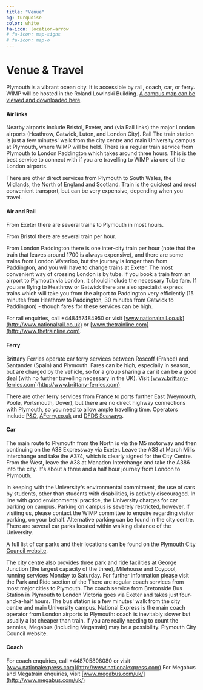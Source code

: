 ```yaml
---
title: "Venue"
bg: turquoise
color: white
fa-icon: location-arrow
# fa-icon: map-signs
# fa-icon: map-o
---
```


# Venue & Travel
Plymouth is a vibrant ocean city. It is accessible by rail, coach, car, or ferry. WIMP will be hosted in the Roland Lowinski Building. [A campus map can be viewed and downloaded here](http://www.plymouth.ac.uk/files/extranet/docs/MAR/CampusMapJun14.pdf).

#### Air links
Nearby airports include Bristol, Exeter, and (via Rail links) the major London airports (Heathrow, Gatwick, Luton, and London City).
Rail
The train station is just a few minutes' walk from the city centre and main University campus at Plymouth, where WIMP will be held. There is a regular train service from Plymouth to London Paddington which takes around three hours. This is the best service to connect with if you are travelling to WIMP via one of the London airports.

There are other direct services from Plymouth to South Wales, the Midlands, the North of England and Scotland. Train is the quickest and most convenient transport, but can be very expensive, depending when you travel.

#### Air and Rail
From Exeter there are several trains to Plymouth in most hours. 

From Bristol there are several train per hour.

From London Paddington there is one inter-city train per hour (note that the train that leaves around 1700 is always expensive), and there are some trains from London Waterloo, but the journey is longer than from Paddington, and you will have to change trains at Exeter. The most convenient way of crossing London is by tube. If you book a train from an airport to Plymouth via London, it should include the necessary Tube fare. If you are flying to Heathrow or Gatwick there are also specialist express trains which will take you from the airport to Paddington very efficiently (15 minutes from Heathrow to Paddington, 30 minutes from Gatwick to Paddington) - though fares for these services can be high.

For rail enquiries, call +448457484950 or visit [www.nationalrail.co.uk](http://www.nationalrail.co.uk) or [www.thetrainline.com](http://www.thetrainline.com).

#### Ferry
Brittany Ferries operate car ferry services between Roscoff (France) and Santander (Spain) and Plymouth. Fares can be high, especially in season, but are charged by the vehicle, so for a group sharing a car it can be a good deal (with no further travelling necessary in the UK). Visit [www.brittany-ferries.com](http://www.brittany-ferries.com)

There are other ferry services from France to ports further East (Weymouth, Poole, Portsmouth, Dover), but there are no direct highway connections with Plymouth, so you need to allow ample travelling time. Operators include [P&O](http://www.poferries.com), [AFerry.co.uk](http://www.aferry.co.uk) and [DFDS Seaways](http://www.dfdsseaways.co.uk).  

#### Car
The main route to Plymouth from the North is via the M5 motorway and then continuing on the A38 Expressway via Exeter. Leave the A38 at March Mills interchange and take the A374, which is clearly signed for the City Centre. From the West, leave the A38 at Manadon Interchange and take the A386 into the city. It's about a three and a half hour journey from London to Plymouth.   

In keeping with the University's environmental commitment, the use of cars by students, other than students with disabilities, is actively discouraged. In line with good environmental practice, the University charges for car parking on campus. Parking on campus is severely restricted, however, if visiting us, please contact the WIMP committee to enquire regarding visitor parking, on your behalf. Alternative parking can be found in the city centre. There are several car parks located within walking distance of the University.

A full list of car parks and their locations can be found on the [Plymouth City Council website](http://www.plymouth.gov.uk). 

The city centre also provides three park and ride facilities at George Junction (the largest capacity of the three), Milehouse and Coypool, running services Monday to Saturday. For further information please visit the Park and Ride section of the There are regular coach services from most major cities to Plymouth. The coach service from Bretonside Bus Station in Plymouth to London Victoria goes via Exeter and takes just four-and-a-half hours. The bus station is a few minutes' walk from the city centre and main University campus. National Express is the main coach operator from London airports to Plymouth: coach is inevitably slower but usually a lot cheaper than train. If you are really needing to count the pennies, Megabus (including Megatrain) may be a possibility. 
Plymouth City Council website.  

#### Coach

For coach enquiries, call +448705808080 or visit [www.nationalexpress.com](http://www.nationalexpress.com)
For Megabus and Megatrain enquiries, visit [www.megabus.com/uk/](http://www.megabus.com/uk/)

<!-- A range of accommodation is available. [Click here](http://cmr.soc.plymouth.ac.uk/cmmr2015/accommodation.html) for details. -->


